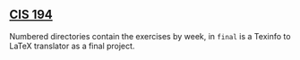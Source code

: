 [CIS 194](http://www.seas.upenn.edu/~cis194/spring13/)
------------------------------------------------------

Numbered directories contain the exercises by week, in `final` is a Texinfo to LaTeX translator as a final project.